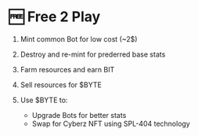 # 🆓 **Free 2 Play**

1.  Mint common Bot for low cost (~2$)

2.  Destroy and re-mint for prederred base stats

3.  Farm resources and earn BIT

4.  Sell resources for $BYTE

5.  Use $BYTE to:
    - Upgrade Bots for better stats
    - Swap for Cyberz NFT using SPL-404 technology
